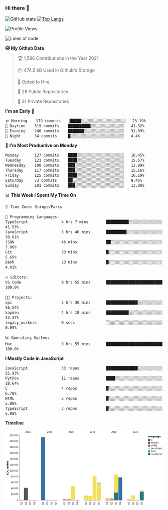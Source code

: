 ### Hi there 👋


![GitHub stats](https://github-readme-stats.vercel.app/api?username=eastkap&theme=dark&show_icons=true&count_private=true)
[![Top Langs](https://github-readme-stats.vercel.app/api/top-langs/?username=eastkap&layout=compact)](https://github.com/anuraghazra/github-readme-stats)



<!--START_SECTION:waka-->
![Profile Views](http://img.shields.io/badge/Profile%20Views-0-blue)

![Lines of code](https://img.shields.io/badge/From%20Hello%20World%20I%27ve%20Written-713913%20lines%20of%20code-blue)

**🐱 My Github Data** 

> 🏆 1,586 Contributions in the Year 2021
 > 
> 📦 474.5 kB Used in Github's Storage 
 > 
> 💼 Opted to Hire
 > 
> 📜 28 Public Repositories 
 > 
> 🔑 31 Private Repositories  
 > 
**I'm an Early 🐤** 

```text
🌞 Morning    179 commits    █████░░░░░░░░░░░░░░░░░░░░   23.19% 
🌆 Daytime    319 commits    ██████████░░░░░░░░░░░░░░░   41.32% 
🌃 Evening    240 commits    ███████░░░░░░░░░░░░░░░░░░   31.09% 
🌙 Night      34 commits     █░░░░░░░░░░░░░░░░░░░░░░░░   4.4%

```
📅 **I'm Most Productive on Monday** 

```text
Monday       127 commits    ████░░░░░░░░░░░░░░░░░░░░░   16.45% 
Tuesday      121 commits    ████░░░░░░░░░░░░░░░░░░░░░   15.67% 
Wednesday    108 commits    ███░░░░░░░░░░░░░░░░░░░░░░   13.99% 
Thursday     117 commits    ███░░░░░░░░░░░░░░░░░░░░░░   15.16% 
Friday       125 commits    ████░░░░░░░░░░░░░░░░░░░░░   16.19% 
Saturday     73 commits     ██░░░░░░░░░░░░░░░░░░░░░░░   9.46% 
Sunday       101 commits    ███░░░░░░░░░░░░░░░░░░░░░░   13.08%

```


📊 **This Week I Spent My Time On** 

```text
⌚︎ Time Zone: Europe/Paris

💬 Programming Languages: 
TypeScript               4 hrs 7 mins        ██████████░░░░░░░░░░░░░░░   41.53% 
JavaScript               3 hrs 46 mins       █████████░░░░░░░░░░░░░░░░   38.01% 
JSON                     46 mins             ██░░░░░░░░░░░░░░░░░░░░░░░   7.86% 
Git                      33 mins             █░░░░░░░░░░░░░░░░░░░░░░░░   5.69% 
Bash                     23 mins             █░░░░░░░░░░░░░░░░░░░░░░░░   4.01%

🔥 Editors: 
VS Code                  9 hrs 55 mins       █████████████████████████   100.0%

🐱‍💻 Projects: 
api                      5 hrs 36 mins       ██████████████░░░░░░░░░░░   56.54% 
kapden                   4 hrs 18 mins       ██████████░░░░░░░░░░░░░░░   43.37% 
legacy_workers           0 secs              ░░░░░░░░░░░░░░░░░░░░░░░░░   0.09%

💻 Operating System: 
Mac                      9 hrs 55 mins       █████████████████████████   100.0%

```

**I Mostly Code in JavaScript** 

```text
JavaScript               33 repos            ██████████████░░░░░░░░░░░   55.93% 
Python                   11 repos            ████░░░░░░░░░░░░░░░░░░░░░   18.64% 
C                        4 repos             █░░░░░░░░░░░░░░░░░░░░░░░░   6.78% 
HTML                     3 repos             █░░░░░░░░░░░░░░░░░░░░░░░░   5.08% 
TypeScript               3 repos             █░░░░░░░░░░░░░░░░░░░░░░░░   5.08%

```


**Timeline**

![Chart not found](https://raw.githubusercontent.com/Eastkap/Eastkap/main/charts/bar_graph.png) 


<!--END_SECTION:waka-->

<!--
**Eastkap/eastkap** is a ✨ _special_ ✨ repository because its `README.md` (this file) appears on your GitHub profile.

Here are some ideas to get you started:

- 🔭 I’m currently working on ...
- 🌱 I’m currently learning ...
- 👯 I’m looking to collaborate on ...
- 🤔 I’m looking for help with ...
- 💬 Ask me about ...
- 📫 How to reach me: ...
- 😄 Pronouns: ...
- ⚡ Fun fact: ...
-->
